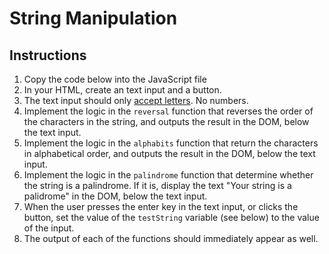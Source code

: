 # String Manipulation

## Instructions

1. Copy the code below into the JavaScript file
2. In your HTML, create an text input and a button.
3. The text input should only [accept letters](https://developer.mozilla.org/en-US/docs/Web/HTML/Element/input#attr-pattern). No numbers.
4. Implement the logic in the `reversal` function that reverses the order of the characters in the string, and outputs the result in the DOM, below the text input.
5. Implement the logic in the `alphabits` function that return the characters in alphabetical order, and outputs the result in the DOM, below the text input.
6. Implement the logic in the `palindrome` function that determine whether the string is a palindrome. If it is, display the text "Your string is a palidrome" in the DOM, below the text input.
7. When the user presses the enter key in the text input, or clicks the button, set the value of the `testString` variable (see below) to the value of the input.
8. The output of each of the functions should immediately appear as well.
